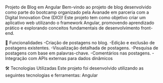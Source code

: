 Projeto de Blog em Angular
Bem-vindo ao projeto de blog desenvolvido como parte do bootcamp organizado pela Avanade em parceria com a Digital Innovation One (DIO)! Este projeto tem como objetivo criar um aplicativo web utilizando o framework Angular, promovendo aprendizado prático e explorando conceitos fundamentais de desenvolvimento front-end.

🚀 Funcionalidades
-Criação de postagens no blog.
-Edição e exclusão de postagens existentes.
-Visualização detalhada de postagens.
-Pesquisa de postagens com base em palavras-chave.
-Comentários nas postagens.
-Integração com APIs externas para dados dinâmicos

🛠️ Tecnologias Utilizadas
Este projeto foi desenvolvido utilizando as seguintes tecnologias e ferramentas:
Angular
